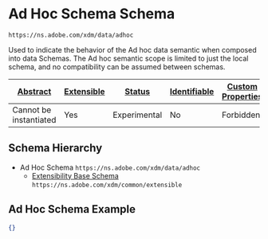 
# Ad Hoc Schema Schema

```
https://ns.adobe.com/xdm/data/adhoc
```

Used to indicate the behavior of the Ad hoc data semantic when composed into data Schemas. The Ad hoc semantic scope is limited to just the local schema, and no compatibility can be assumed between schemas.

| [Abstract](../../abstract.md) | [Extensible](../../extensions.md) | [Status](../../status.md) | [Identifiable](../../id.md) | [Custom Properties](../../extensions.md) | [Additional Properties](../../extensions.md) | Defined In |
|-------------------------------|-----------------------------------|---------------------------|-----------------------------|------------------------------------------|----------------------------------------------|------------|
| Cannot be instantiated | Yes | Experimental | No | Forbidden | Permitted | [data/adhoc.schema.json](data/adhoc.schema.json) |
## Schema Hierarchy

* Ad Hoc Schema `https://ns.adobe.com/xdm/data/adhoc`
  * [Extensibility Base Schema](../common/extensible.schema.md) `https://ns.adobe.com/xdm/common/extensible`


## Ad Hoc Schema Example
```json
{}
```
